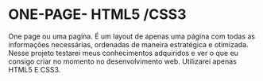 # ONE-PAGE- HTML5 /CSS3
One page ou uma pagina. É um layout de apenas uma página com todas as informações necessárias, ordenadas de maneira estratégica e otimizada.
Nesse projeto testarei meus conhecimentos adquiridos e ver o que eu consigo criar no momento no desenvolvimento web. Utilizarei apenas HTML5 E CSS3.

